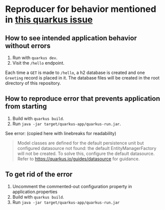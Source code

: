 # Reproducer for behavior mentioned in [this quarkus issue][0]

## How to see intended application behavior without errors

1. Run with `quarkus dev`.
2. Visit the `/hello` endpoint.

Each time a `GET` is made to `/hello`, a h2 database is created and one `Greeting` record is placed in it.
The database files will be created in the root directory of this repository.

## How to reproduce error that prevents application from starting

1. Build with `quarkus build`.
2. Run `java -jar target/quarkus-app/quarkus-run.jar`.

See error: (copied here with linebreaks for readability)
> Model classes are defined for the default persistence unit <default> but configured datasource <default> not found:
> the default EntityManagerFactory will not be created. To solve this, configure the default datasource.
> Refer to https://quarkus.io/guides/datasource for guidance.

## To get rid of the error

1. Uncomment the commented-out configuration property in application.properties
2. Build with `quarkus build`.
3. Run `java -jar target/quarkus-app/quarkus-run.jar`

[0]: https://github.com/quarkusio/quarkus/issues/29269
